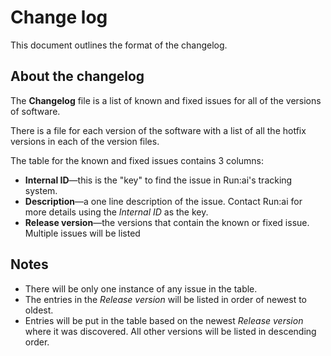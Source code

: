 # Change log

This document outlines the format of the changelog.

## About the changelog

The **Changelog** file is a list of known and fixed issues for all of the versions of software.

There is a file for each version of the software with a list of all the hotfix versions in each of the version files.

The table for the known and fixed issues contains 3 columns:

* **Internal ID**&mdash;this is the "key" to find the issue in Run:ai's tracking system.
* **Description**&mdash;a one line description of the issue. Contact Run:ai for more details using the *Internal ID* as the key.
* **Release version**&mdash;the versions that contain the known or fixed issue. Multiple issues will be listed

## Notes

* There will be only one instance of any issue in the table.
* The entries in the *Release version* will be listed in order of newest to oldest.
* Entries will be put in the table based on the newest *Release version* where it was discovered. All other versions will be listed in descending order.
